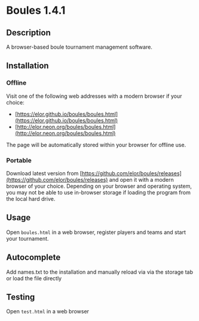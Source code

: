 # Boules 1.4.1

## Description
A browser-based boule tournament management software.

## Installation

### Offline

Visit one of the following web addresses with a modern browser if your choice:

* [https://elor.github.io/boules/boules.html](https://elor.github.io/boules/boules.html)
* [http://elor.neon.org/boules/boules.html](http://elor.neon.org/boules/boules.html)

The page will be automatically stored within your browser for offline use.

### Portable

Download latest version from [https://github.com/elor/boules/releases](https://github.com/elor/boules/releases) and open it with a modern browser of your choice.
Depending on your browser and operating system, you may not be able to use in-browser storage if loading the program from the local hard drive.

## Usage

Open `boules.html` in a web browser, register players and teams and start your tournament.

## Autocomplete

Add names.txt to the installation and manually reload via via the storage tab or load the file directly

## Testing

Open `test.html` in a web browser
